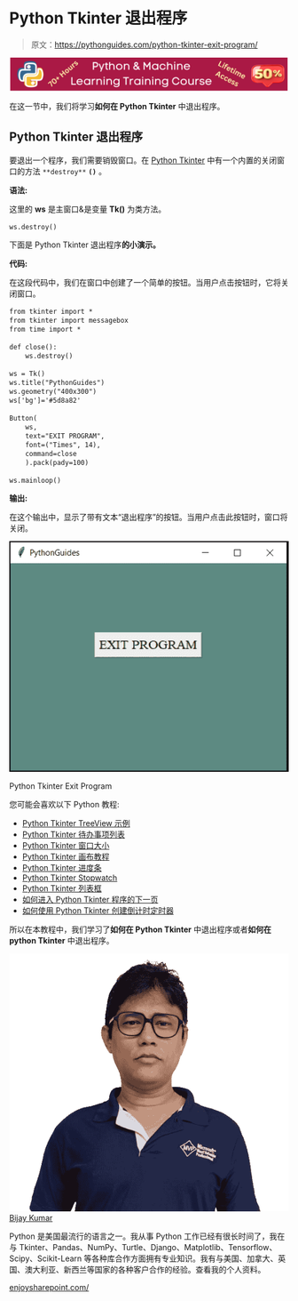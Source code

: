 # Python Tkinter 退出程序

> 原文：<https://pythonguides.com/python-tkinter-exit-program/>

[![Python & Machine Learning training courses](img/49ec9c6da89a04c9f45bab643f8c765c.png)](https://sharepointsky.teachable.com/p/python-and-machine-learning-training-course)

在这一节中，我们将学习**如何在 Python Tkinter** 中退出程序。

## Python Tkinter 退出程序

要退出一个程序，我们需要销毁窗口。在 [Python Tkinter](https://pythonguides.com/python-gui-programming/) 中有一个内置的关闭窗口的方法 `**destroy**` **`()`** 。

**语法:**

这里的 **ws** 是主窗口&是变量 **Tk()** 为类方法。

```
ws.destroy()
```

下面是 Python Tkinter 退出程序**的小演示。**

**代码:**

在这段代码中，我们在窗口中创建了一个简单的按钮。当用户点击按钮时，它将关闭窗口。

```
from tkinter import *
from tkinter import messagebox
from time import *

def close():
    ws.destroy()

ws = Tk()
ws.title("PythonGuides")
ws.geometry("400x300")
ws['bg']='#5d8a82'

Button(
    ws, 
    text="EXIT PROGRAM", 
    font=("Times", 14),
    command=close
    ).pack(pady=100)

ws.mainloop()
```

**输出:**

在这个输出中，显示了带有文本“退出程序”的按钮。当用户点击此按钮时，窗口将关闭。

![python tkinter exit program](img/d107cde017a65b1bf7eebd1af468c6e1.png "python tkinter exit program")

Python Tkinter Exit Program

您可能会喜欢以下 Python 教程:

*   [Python Tkinter TreeView 示例](https://pythonguides.com/python-tkinter-treeview/)
*   [Python Tkinter 待办事项列表](https://pythonguides.com/python-tkinter-todo-list/)
*   [Python Tkinter 窗口大小](https://pythonguides.com/python-tkinter-window-size/)
*   [Python Tkinter 画布教程](https://pythonguides.com/python-tkinter-canvas/)
*   [Python Tkinter 进度条](https://pythonguides.com/python-tkinter-progress-bar/)
*   [Python Tkinter Stopwatch](https://pythonguides.com/python-tkinter-stopwatch/)
*   [Python Tkinter 列表框](https://pythonguides.com/python-tkinter-listbox/)
*   [如何进入 Python Tkinter 程序的下一页](https://pythonguides.com/go-to-next-page-in-python-tkinter/)
*   [如何使用 Python Tkinter 创建倒计时定时器](https://pythonguides.com/create-countdown-timer-using-python-tkinter/)

所以在本教程中，我们学习了**如何在 Python Tkinter** 中退出程序或者**如何在 python Tkinter** 中退出程序。

![Bijay Kumar MVP](img/9cb1c9117bcc4bbbaba71db8d37d76ef.png "Bijay Kumar MVP")[Bijay Kumar](https://pythonguides.com/author/fewlines4biju/)

Python 是美国最流行的语言之一。我从事 Python 工作已经有很长时间了，我在与 Tkinter、Pandas、NumPy、Turtle、Django、Matplotlib、Tensorflow、Scipy、Scikit-Learn 等各种库合作方面拥有专业知识。我有与美国、加拿大、英国、澳大利亚、新西兰等国家的各种客户合作的经验。查看我的个人资料。

[enjoysharepoint.com/](https://enjoysharepoint.com/)[](https://www.facebook.com/fewlines4biju "Facebook")[](https://www.linkedin.com/in/fewlines4biju/ "Linkedin")[](https://twitter.com/fewlines4biju "Twitter")